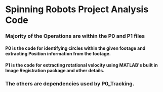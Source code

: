 # Spinning Robots Project Analysis Code

### Majority of the Operations are within the P0 and P1 files
#### P0 is the code for identifying circles within the given footage and extracting Position information from the footage.
#### P1 is the code for extracting rotational velocity using MATLAB's built in Image Registration package and other details.
### The others are dependencies used by P0_Tracking.
